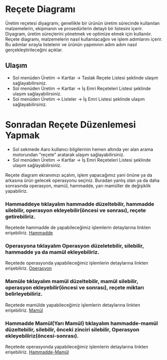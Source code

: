 
# Reçete Diagramı

Üretim reçetesi diyagramı, genellikle bir ürünün üretim sürecinde kullanılan malzemelerin, ekipmanın ve prosedürlerin detaylı bir listesini içerir. 
Diyagram, üretim süreçlerini yönetmek ve optimize etmek için kullanılır.
Reçete diagramı, malzemelerin nasıl kullanılacağını ve işlem adımlarını içerir. 
Bu adımlar sırayla listelenir ve ürünün yapımının adım adım nasıl gerçekleştirileceğini açıklar.

## Ulaşım

- Sol menüden Üretim -> Kartlar -> Taslak Reçete Listesi şeklinde ulaşım sağlayabilirsiniz.
- Sol menüden Üretim -> Kartlar -> İş Emri Reçeteleri Listesi şeklinde ulaşım sağlayabilirsiniz.
- Sol menüden Üretim -> Listeler -> İş Emri Listesi şeklinde ulaşım sağlayabilirsiniz.

# Sonradan Reçete Düzenlemesi Yapmak 

- Sol sekmede Aaro kullanıcı bilgilerinin hemen altında yer alan arama motorundan "reçete" aratarak ulaşım sağlayabilirsiniz.
- Sol menüden Üretim -> Kartlar -> İş Emri Reçeteleri Listesi şeklinde ulaşım sağlayabilirsiniz. 

Reçete diagram ekranımızı açalım, işlem yapacağımız yani önüne ya da arkasına ürün gelecek operasyonu seçiniz. 
Buradan yanlış olan ya da daha sonrasında operasyon, mamül, hammadde, yarı mamüller de değişiklik yapabiliriz.

### Hammaddeye tıklayalım hammadde düzeltebilir, hammadde silebilir, operasyon ekleyebilir(öncesi ve sonrası), reçete getirebiliriz.

Reçetede hammadde de yapabileceğimiz işlemlerin detaylarına linkten erişebiliriz. [Hammadde](../Uretim/HammaddeEkle.md)

### Operasyona tıklayalım Operasyon düzeletebilir, silebilir, hammadde ya da mamül ekleyebiliriz.

Reçetede operasyonda yapabileceğimiz işlemlerin detaylarına linkten erişebiliriz. [Operasyon](../Uretim/OperasyonEkle.md)

### Mamüle tıklayalım mamül düzeltebilir, mamül silebilir, operasyon ekleyebilir(öncesi ve sonrası), reçete miktarı belirleyebiliriz.

Reçetede mamülde yapabileceğimiz işlemlerin detaylarına linkten erişebiliriz. [Mamül](../Uretim/MamülEkle.md)


### Hammadde Mamül(Yarı Mamül) tıklayalım hammadde-mamül düzeltebilir, silebilir, önceki zinciri silebilir, Operasyon ekleyebiliriz(öncesi-sonrası).

Reçetede operasyonda yapabileceğimiz işlemlerin detaylarına linkten erişebiliriz. [Hammadde-Mamül](../Uretim/HammaddeMamul.md)
